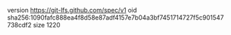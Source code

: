 version https://git-lfs.github.com/spec/v1
oid sha256:1090fafc888ea4f8d58e87adf4157e7b04a3bf7451714727f5c901547738cdf2
size 1220
